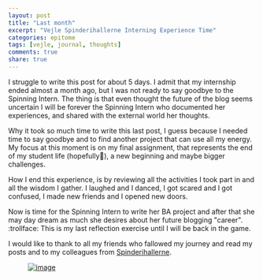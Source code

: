 ```yaml
---
layout: post
title: "Last month"
excerpt: "Vejle Spinderihallerne Interning Experience Time"
categories: epitome
tags: [vejle, journal, thoughts]
comments: true
share: true
---
```

I struggle to write this post for about 5 days. I admit that my internship ended almost a month ago, but I was not ready to say goodbye to the Spinning Intern. The thing is that even thought the future of the blog seems uncertain I will be forever the Spinning Intern who documented her experiences, and shared with the external world her thoughts.

Why it took so much time to write this last post, I guess because I needed time to say goodbye and to find another project that can use all my energy. My focus at this moment is on my final assignment, that represents the end of my student life (hopefully:pray:), a new beginning and maybe bigger challenges.

How I end this experience, is by reviewing all the activities I took part in and all the wisdom I gather. I laughed and I danced, I got scared and I got confused, I made new friends and I opened new doors.

Now is time for the Spinning Intern to write her BA project and after that she may day dream as much she desires about her future blogging "career". :trollface: This is my last reflection exercise until I will be back in the game.

I would like to thank to all my friends who fallowed my journey and read my posts and to my colleagues from  <a href="http://www.spinderihallerne.dk/forside/" target="_blank">Spinderihallerne</a>.  

<figure>
	<a href="{{site.url}}/images/epitome/22-10-2015/schita-logo.png"><img src="{{site.url}}/images/epitome/22-10-2015/schita-logo.png" alt="image"></a>
</figure>
